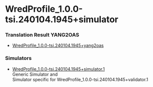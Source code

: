 # WredProfile_1.0.0-tsi.240104.1945+simulator  

### Translation Result YANG2OAS  
- [WredProfile_1.0.0-tsi.240104.1945+yang2oas](./WredProfile_1.0.0-tsi.240104.1945+yang2oas.yaml)  

### Simulators  
- [WredProfile_1.0.0-tsi.240104.1945+simulator.1](./WredProfile_1.0.0-tsi.240104.1945+simulator.1.yaml)  
  Generic Simulator and  
  Simulator specific for WredProfile_1.0.0-tsi.240104.1945+validator.1  


